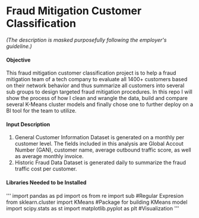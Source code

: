# Fraud Mitigation Customer Classification
*(The description is masked purposefully following the employer's guideline.)*
#### **Objective**
This fraud mitigation customer classification project is to help a fraud mitigation team of a tech company to evaluate all 1400+ customers based on their network behavior and thus summarize all customers into several sub groups to design targeted fraud mitigation procedures. In this repo I will show the process of how I clean and wrangle the data, build and compare several K-Means cluster models and finally chose one to further deploy on a BI tool for the team to utilize.
#### **Input Description**
1. General Customer Information
   Dataset is generated on a monthly per customer level. The fields included in this analysis are Global Accout Number (GAN), customer name, average outbound traffic score, as well as average monthly invoice.
2. Historic Fraud Data
   Dataset is generated daily to summarize the fraud traffic cost per customer.
   
#### **Libraries Needed to be Installed**
'''
import pandas as pd 
import os
from re import sub                        #Regular Expresion
from sklearn.cluster import KMeans        #Package for building KMeans model
import scipy.stats as st
import matplotlib.pyplot as plt           #Visualization
'''   

